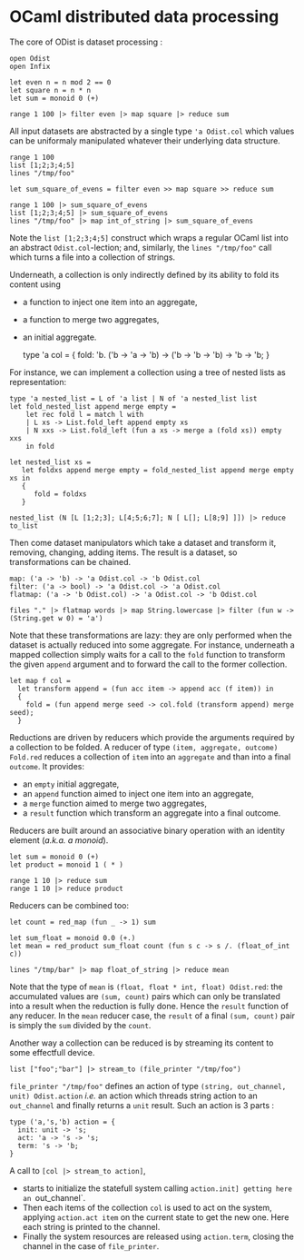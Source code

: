 OCaml distributed data processing
=================================

The core of ODist is dataset processing :

    open Odist
    open Infix

    let even n = n mod 2 == 0
    let square n = n * n
    let sum = monoid 0 (+)

    range 1 100 |> filter even |> map square |> reduce sum

All input datasets are abstracted by a single type `'a Odist.col`
which values can be uniformaly manipulated
whatever their underlying data structure.

    range 1 100
    list [1;2;3;4;5]
    lines "/tmp/foo"

    let sum_square_of_evens = filter even >> map square >> reduce sum

    range 1 100 |> sum_square_of_evens
    list [1;2;3;4;5] |> sum_square_of_evens
    lines "/tmp/foo" |> map int_of_string |> sum_square_of_evens

Note the `list [1;2;3;4;5]` construct which wraps a regular OCaml list into an abstract `Odist.col`-lection;
and, similarly, the `lines "/tmp/foo"` call which turns a file into a collection of strings.

Underneath, a collection is only indirectly defined by its ability to fold its content using
- a function to inject one item into an aggregate,
- a function to merge two aggregates,
- an initial aggregate.


    type 'a col = {
      fold: 'b. ('b -> 'a -> 'b) -> ('b -> 'b -> 'b) -> 'b  -> 'b;
    }

For instance, we can implement a collection using a tree of nested lists as representation:

    type 'a nested_list = L of 'a list | N of 'a nested_list list
    let fold_nested_list append merge empty =
        let rec fold l = match l with
        | L xs -> List.fold_left append empty xs
        | N xxs -> List.fold_left (fun a xs -> merge a (fold xs)) empty xxs
        in fold

    let nested_list xs =
       let foldxs append merge empty = fold_nested_list append merge empty xs in
       {
          fold = foldxs
       }

    nested_list (N [L [1;2;3]; L[4;5;6;7]; N [ L[]; L[8;9] ]]) |> reduce to_list

Then come dataset manipulators which take a dataset and transform it, removing, changing, adding items.
The result is a dataset, so transformations can be chained.

    map: ('a -> 'b) -> 'a Odist.col -> 'b Odist.col
    filter: ('a -> bool) -> 'a Odist.col -> 'a Odist.col
    flatmap: ('a -> 'b Odist.col) -> 'a Odist.col -> 'b Odist.col
    
    files "." |> flatmap words |> map String.lowercase |> filter (fun w -> (String.get w 0) = 'a')

Note that these transformations are lazy: they are only performed when the dataset is actually reduced into some aggregate. For instance, underneath a mapped collection simply waits for a call to the `fold` function to transform the given `append` argument and to forward the call to the former collection.

    let map f col =
      let transform append = (fun acc item -> append acc (f item)) in
      {
        fold = (fun append merge seed -> col.fold (transform append) merge seed);
      }


Reductions are driven by reducers which provide the arguments required by a collection to be folded.
A reducer of type `(item, aggregate, outcome) Fold.red` reduces a collection of `item` into an `aggregate` and than into a final `outcome`. It provides:
- an `empty` initial aggregate,
- an `append` function aimed to inject one item into an aggregate,
- a `merge` function aimed to merge two aggregates,
- a `result` function which transform an aggregate into a final outcome.

Reducers are built around an associative binary operation with an identity element (*a.k.a. a monoid*).

    let sum = monoid 0 (+)
    let product = monoid 1 ( * )

    range 1 10 |> reduce sum
    range 1 10 |> reduce product

Reducers can be combined too:

    let count = red_map (fun _ -> 1) sum

    let sum_float = monoid 0.0 (+.)
    let mean = red_product sum_float count (fun s c -> s /. (float_of_int c))

    lines "/tmp/bar" |> map float_of_string |> reduce mean

Note that the type of `mean` is `(float, float * int, float) Odist.red`: the accumulated values are `(sum, count)` pairs which can only be translated into a result when the reduction is fully done. Hence the `result` function of any reducer. In the `mean` reducer case, the `result` of a final `(sum, count)` pair is simply the `sum` divided by the `count`.

Another way a collection can be reduced is by streaming its content to some effectfull device.

    list ["foo";"bar"] |> stream_to (file_printer "/tmp/foo")

`file_printer "/tmp/foo"` defines an action of type `(string, out_channel, unit) Odist.action` *i.e.* an action
which threads string action to an `out_channel` and finally returns a `unit` result. Such an action is 3 parts :

    type ('a,'s,'b) action = {
      init: unit -> 's;
      act: 'a -> 's -> 's;
      term: 's -> 'b;
    }

A call to `[col |> stream_to action]`, 
- starts to initialize the statefull system calling `action.init] getting here an `out_channel`.
- Then each items of the collection `col` is used to act on the system,
  applying `action.act item` on the current state to get the new one.
  Here each string is printed to the channel.
- Finally the system resources are released using `action.term`,
  closing the channel in the case of `file_printer`.
    


